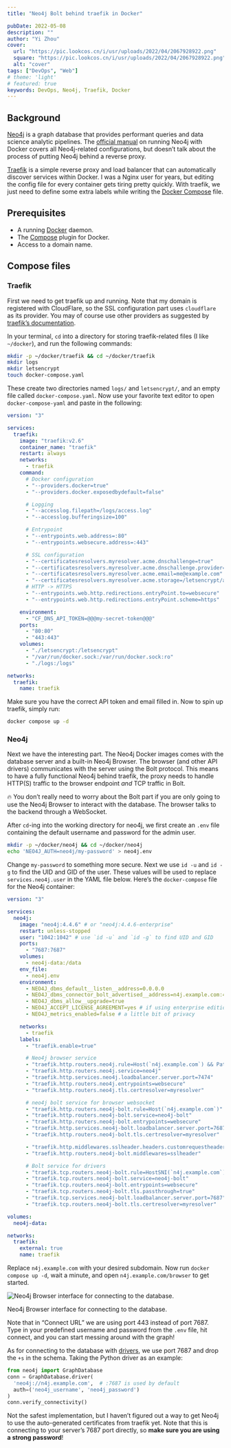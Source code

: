 ```yaml
---
title: "Neo4j Bolt behind traefik in Docker"

pubDate: 2022-05-08
description: ""
author: "Yi Zhou"
cover:
  url: "https://pic.lookcos.cn/i/usr/uploads/2022/04/2067928922.png"
  square: "https://pic.lookcos.cn/i/usr/uploads/2022/04/2067928922.png"
  alt: "cover"
tags: ["DevOps", "Web"]
# theme: 'light'
# featured: true
keywords: DevOps, Neo4j, Traefik, Docker
---
```


## Background

[Neo4j](https://neo4j.com/) is a graph database that provides performant queries and data science analytic pipelines. The [official manual](https://neo4j.com/docs/operations-manual/current/docker/) on running Neo4j with Docker covers all Neo4j-related configurations, but doesn’t talk about the process of putting Neo4j behind a reverse proxy.

[Traefik](https://traefik.io/) is a simple reverse proxy and load balancer that can automatically discover services within Docker. I was a Nginx user for years, but editing the config file for every container gets tiring pretty quickly. With traefik, we just need to define some extra labels while writing the [Docker Compose](https://docs.docker.com/compose/) file.

## Prerequisites

- A running [Docker](https://docs.docker.com/get-started/overview/) daemon.
- The [Compose](https://github.com/docker/compose) plugin for Docker.
- Access to a domain name.

## Compose files

### Traefik

First we need to get traefik up and running. Note that my domain is registered with CloudFlare, so the SSL configuration part uses `cloudflare` as its provider. You may of course use other providers as suggested by [traefik’s documentation](https://doc.traefik.io/traefik/v1.6/configuration/acme/#provider).

In your terminal, `cd` into a directory for storing traefik-related files (I like `~/docker`), and run the following commands:

```bash
mkdir -p ~/docker/traefik && cd ~/docker/traefik
mkdir logs
mkdir letsencrypt
touch docker-compose.yaml
```

These create two directories named `logs/` and `letsencrypt/`, and an empty file called `docker-compose.yaml`. Now use your favorite text editor to open `docker-compose-yaml` and paste in the following:

```yaml
version: "3"

services:
  traefik:
    image: "traefik:v2.6"
    container_name: "traefik"
    restart: always
    networks:
      - traefik
    command:
      # Docker configuration
      - "--providers.docker=true"
      - "--providers.docker.exposedbydefault=false"

      # Logging
      - "--accesslog.filepath=/logs/access.log"
      - "--accesslog.bufferingsize=100"

      # Entrypoint
      - "--entrypoints.web.address=:80"
      - "--entrypoints.websecure.address=:443"

      # SSL configuration
      - "--certificatesresolvers.myresolver.acme.dnschallenge=true"
      - "--certificatesresolvers.myresolver.acme.dnschallenge.provider=cloudflare"
      - "--certificatesresolvers.myresolver.acme.email=me@example.com"
      - "--certificatesresolvers.myresolver.acme.storage=/letsencrypt/acme.json"
      # HTTP -> HTTPS
      - "--entrypoints.web.http.redirections.entryPoint.to=websecure"
      - "--entrypoints.web.http.redirections.entryPoint.scheme=https"

    environment:
      - "CF_DNS_API_TOKEN=@@@my-secret-token@@@"
    ports:
      - "80:80"
      - "443:443"
    volumes:
      - "./letsencrypt:/letsencrypt"
      - "/var/run/docker.sock:/var/run/docker.sock:ro"
      - "./logs:/logs"

networks:
  traefik:
    name: traefik
```

Make sure you have the correct API token and email filled in. Now to spin up traefik, simply run:

```bash
docker compose up -d
```

### Neo4j

Next we have the interesting part. The Neo4j Docker images comes with the database server and a built-in Neo4j Browser. The browser (and other API drivers) communicates with the server using the Bolt protocol. This means to have a fully functional Neo4j behind traefik, the proxy needs to handle HTTP(S) traffic to the browser endpoint _and_ TCP traffic in Bolt.

<aside>
🔥 You don’t really need to worry about the Bolt part if you are only going to use the Neo4j Browser to interact with the database. The browser talks to the backend through a WebSocket.

</aside>

After `cd`-ing into the working directory for neo4j, we first create an `.env` file containing the default username and password for the admin user.

```bash
mkdir -p ~/docker/neo4j && cd ~/docker/neo4j
echo 'NEO4J_AUTH=neo4j/my-password' > neo4j.env
```

Change `my-password` to something more secure. Next we use `id -u` and `id -g` to find the UID and GID of the user. These values will be used to replace `services.neo4j.user` in the YAML file below. Here’s the `docker-compose` file for the Neo4j container:

```yaml
version: "3"

services:
  neo4j:
    image: "neo4j:4.4.6" # or "neo4j:4.4.6-enterprise"
    restart: unless-stopped
    user: "1042:1042" # use `id -u` and `id -g` to find UID and GID
    ports:
      - "7687:7687"
    volumes:
      - neo4j-data:/data
    env_file:
      - neo4j.env
    environment:
      - NEO4J_dbms_default__listen__address=0.0.0.0
      - NEO4J_dbms_connector_bolt_advertised__address=n4j.example.com:443
      - NEO4J_dbms_allow__upgrade=true
      - NEO4J_ACCEPT_LICENSE_AGREEMENT=yes # if using enterprise edition
      - NEO4J_metrics_enabled=false # a little bit of privacy

    networks:
      - traefik
    labels:
      - "traefik.enable=true"

      # Neo4j browser service
      - "traefik.http.routers.neo4j.rule=Host(`n4j.example.com`) && PathPrefix(`/neo4j`) || PathPrefix(`/browser`)"
      - "traefik.http.routers.neo4j.service=neo4j"
      - "traefik.http.services.neo4j.loadbalancer.server.port=7474"
      - "traefik.http.routers.neo4j.entrypoints=websecure"
      - "traefik.http.routers.neo4j.tls.certresolver=myresolver"

      # neo4j bolt service for browser websocket
      - "traefik.http.routers.neo4j-bolt.rule=Host(`n4j.example.com`)"
      - "traefik.http.routers.neo4j-bolt.service=neo4j-bolt"
      - "traefik.http.routers.neo4j-bolt.entrypoints=websecure"
      - "traefik.http.services.neo4j-bolt.loadbalancer.server.port=7687"
      - "traefik.http.routers.neo4j-bolt.tls.certresolver=myresolver"

      - "traefik.http.middlewares.sslheader.headers.customrequestheaders.X-Forwarded-Proto=https,wss"
      - "traefik.http.routers.neo4j-bolt.middlewares=sslheader"

      # Bolt service for drivers
      - "traefik.tcp.routers.neo4j-bolt.rule=HostSNI(`n4j.example.com`)"
      - "traefik.tcp.routers.neo4j-bolt.service=neo4j-bolt"
      - "traefik.tcp.routers.neo4j-bolt.entrypoints=websecure"
      - "traefik.tcp.routers.neo4j-bolt.tls.passthrough=true"
      - "traefik.tcp.services.neo4j-bolt.loadbalancer.server.port=7687"
      - "traefik.tcp.routers.neo4j-bolt.tls.certresolver=myresolver"

volumes:
  neo4j-data:

networks:
  traefik:
    external: true
    name: traefik
```

Replace `n4j.example.com` with your desired subdomain. Now run `docker compose up -d`, wait a minute, and open `n4j.example.com/browser` to get started.

![Neo4j Browser interface for connecting to the database.](~/assets/images/neo4j-browser-interface.png)

Neo4j Browser interface for connecting to the database.

Note that in “Connect URL” we are using port 443 instead of port 7687. Type in your predefined username and password from the `.env` file, hit connect, and you can start messing around with the graph!

As for connecting to the database with [drivers](https://neo4j.com/developer/language-guides/), we use port 7687 and drop the `+s` in the schema. Taking the Python driver as an example:

```python
from neo4j import GraphDatabase
conn = GraphDatabase.driver(
  'neo4j://n4j.example.com',  # :7687 is used by default
  auth=('neo4j_username', 'neo4j_password')
)
conn.verify_connectivity()
```

Not the safest implementation, but I haven’t figured out a way to get Neo4j to use the auto-generated certificates from traefik yet. Note that this is connecting to your server’s 7687 port directly, so **make sure you are using a strong password**!
